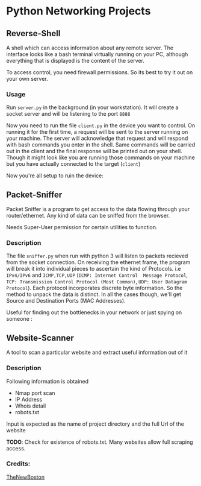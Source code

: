 # Python Networking Projects

## Reverse-Shell

A shell which can access information about any remote server. The interface looks like a bash terminal virtually running 
on your PC, although everything that is displayed is the content of the server. 

To access control, you need firewall permissions. So its best to try it out on your own server.

### Usage

Run `server.py` in the background (in your workstation). It will create a socket server and will be listening to the port `8888`

Now you need to run the file `client.py` in the device you want to control. On running it for the first time, a request 
will be sent to the server running on your machine. The server will acknowledge that request and will respond with bash commands
you enter in the shell. Same commands will be carried out in the client and the final response will be printed out on your shell.
Though it might look like you are running those commands on your machine but you have actually connected to the target (`client`)

Now you're all setup to ruin the device:

## Packet-Sniffer

Packet Sniffer is a program to get access to the data flowing through your router/ethernet. Any kind of data can be sniffed from the
browser.

Needs Super-User permission for certain utilities to function.

### Description
The file `sniffer.py` when run with python 3 will listen to packets recieved from the socket connection. On receiving the ethernet frame, the program 
will break it into individual pieces to ascertain the kind of Protocols. i.e `IPv4/IPv6` and `ICMP,TCP,UDP` (`ICMP: Internet Control 
Message Protocol`, `TCP: Transmission Control Protocol (Most Common)`, `UDP: User Datagram Protocol`). Each protocol incorporates discrete 
byte information. So the method to unpack the data is distinct. In all the cases though, we'll get Source and Destination Ports (MAC Addresses).

Useful for finding out the bottlenecks in your network or just spying on someone :

## Website-Scanner

A tool to scan a particular website and extract useful information out of it

### Description
Following information is obtained
* Nmap port scan
* IP Address
* Whois detail
* robots.txt

Input is expected as the name of project directory and the full Url of the website

**TODO**: Check for existence of robots.txt. Many websites allow full scraping access. 

### Credits:
[TheNewBoston](https://thenewboston.com)
